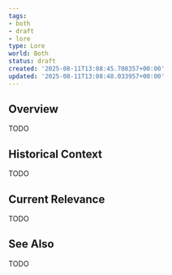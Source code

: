 ```yaml
---
tags:
- both
- draft
- lore
type: Lore
world: Both
status: draft
created: '2025-08-11T13:08:45.708357+00:00'
updated: '2025-08-11T13:08:48.033957+00:00'
---
```



## Overview

TODO
## Historical Context

TODO
## Current Relevance

TODO
## See Also

TODO
